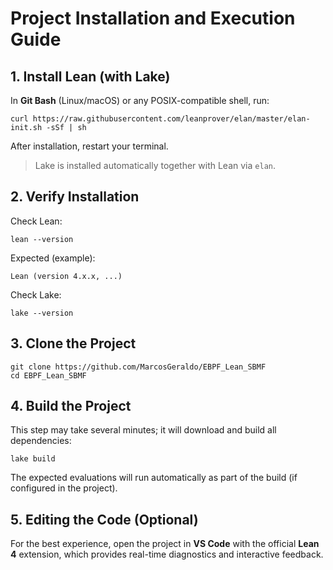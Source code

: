 # Project Installation and Execution Guide

## 1. Install Lean (with Lake)

In **Git Bash** (Linux/macOS) or any POSIX-compatible shell, run:

    curl https://raw.githubusercontent.com/leanprover/elan/master/elan-init.sh -sSf | sh

After installation, restart your terminal.

> Lake is installed automatically together with Lean via `elan`.

## 2. Verify Installation

Check Lean:

    lean --version

Expected (example):

    Lean (version 4.x.x, ...)

Check Lake:

    lake --version

## 3. Clone the Project

    git clone https://github.com/MarcosGeraldo/EBPF_Lean_SBMF
    cd EBPF_Lean_SBMF

## 4. Build the Project

This step may take several minutes; it will download and build all dependencies:

    lake build

The expected evaluations will run automatically as part of the build (if configured in the project).

## 5. Editing the Code (Optional)

For the best experience, open the project in **VS Code** with the official **Lean 4** extension, which provides real-time diagnostics and interactive feedback.
